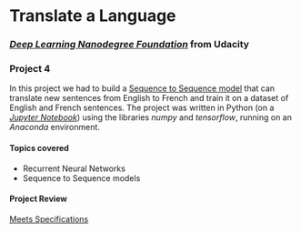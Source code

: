 #  Translate a Language

### [_**Deep Learning Nanodegree Foundation**_](https://www.udacity.com/course/deep-learning-nanodegree-foundation--nd101) from Udacity

### **Project 4**

In this project we had to build a [Sequence to Sequence model](https://www.tensorflow.org/tutorials/seq2seq) that can translate new sentences from English to French and train it on a dataset of English and French sentences. The project was written in Python (on a [_Jupyter Notebook_](https://github.com/HaraldoFilho/DLND-language-translation/blob/master/dlnd_language_translation.ipynb)) using the libraries _numpy_ and _tensorflow_, running on an _Anaconda_ environment.

#### Topics covered

- Recurrent Neural Networks
- Sequence to Sequence models

#### Project Review

[Meets Specifications](https://review.udacity.com/#!/reviews/465545/shared)
